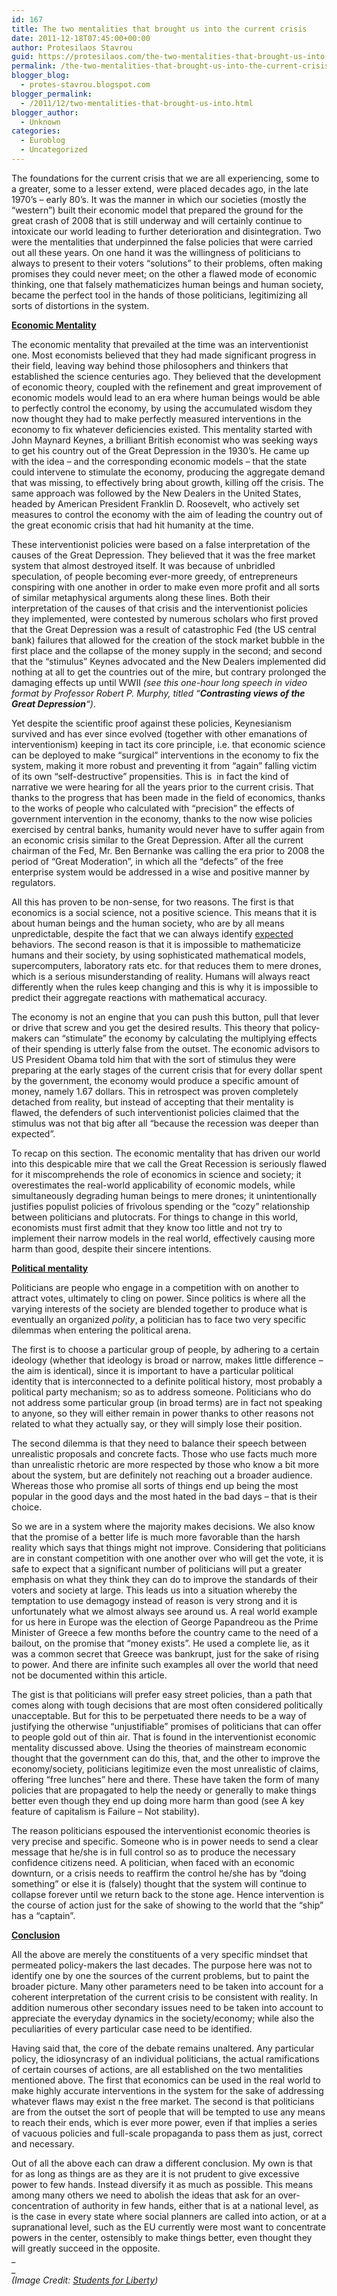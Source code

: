 ```yaml
---
id: 167
title: The two mentalities that brought us into the current crisis
date: 2011-12-18T07:45:00+00:00
author: Protesilaos Stavrou
guid: https://protesilaos.com/the-two-mentalities-that-brought-us-into-the-current-crisis/
permalink: /the-two-mentalities-that-brought-us-into-the-current-crisis/
blogger_blog:
  - protes-stavrou.blogspot.com
blogger_permalink:
  - /2011/12/two-mentalities-that-brought-us-into.html
blogger_author:
  - Unknown
categories:
  - Euroblog
  - Uncategorized
---
```

<div class="separator" style="clear: both; text-align: center;">
</div>

The foundations for the current crisis that we are all experiencing, some to a greater, some to a lesser extend, were placed decades ago, in the late 1970&#8217;s &#8211; early 80&#8217;s. It was the manner in which our societies (mostly the &#8220;western&#8221;) built their economic model that prepared the ground for the great crash of 2008 that is still underway and will certainly continue to intoxicate our world leading to further deterioration and disintegration. Two were the mentalities that underpinned the false policies that were carried out all these years. On one hand it was the willingness of politicians to always to present to their voters &#8220;solutions&#8221; to their problems, often making promises they could never meet; on the other a flawed mode of economic thinking, one that falsely mathematicizes human beings and human society, became the perfect tool in the hands of those politicians, legitimizing all sorts of distortions in the system.

<u>**Economic Mentality** </u>

The economic mentality that prevailed at the time was an interventionist one. Most economists believed that they had made significant progress in their field, leaving way behind those philosophers and thinkers that established the science centuries ago. They believed that the development of economic theory, coupled with the refinement and great improvement of economic models would lead to an era where human beings would be able to perfectly control the economy, by using the accumulated wisdom they now thought they had to make perfectly measured interventions in the economy to fix whatever deficiencies existed. This mentality started with John Maynard Keynes, a brilliant British economist who was seeking ways to get his country out of the Great Depression in the 1930&#8217;s. He came up with the idea &#8211; and the corresponding economic models &#8211; that the state could intervene to stimulate the economy, producing the aggregate demand that was missing, to effectively bring about growth, killing off the crisis. The same approach was followed by the New Dealers in the United States, headed by American President Franklin D. Roosevelt, who actively set measures to control the economy with the aim of leading the country out of the great economic crisis that had hit humanity at the time.

These interventionist policies were based on a false interpretation of the causes of the Great Depression. They believed that it was the free market system that almost destroyed itself. It was because of unbridled speculation, of people becoming ever-more greedy, of entrepreneurs conspiring with one another in order to make even more profit and all sorts of similar metaphysical arguments along these lines. Both their interpretation of the causes of that crisis and the interventionist policies they implemented, were contested by numerous scholars who first proved that the Great Depression was a result of catastrophic Fed (the US central bank) failures that allowed for the creation of the stock market bubble in the first place and the collapse of the money supply in the second; and second that the &#8220;stimulus&#8221; Keynes advocated and the New Dealers implemented did nothing at all to get the countries out of the mire, but contrary prolonged the damaging effects up until WWII _(__see this one-hour long speech in video format_ _by Professor Robert P. Murphy__, titled &#8220;__Contrasting views of the Great Depression__&#8220;)_.

Yet despite the scientific proof against these policies, Keynesianism survived and has ever since evolved (together with other emanations of interventionism) keeping in tact its core principle, i.e. that economic science can be deployed to make &#8220;surgical&#8221; interventions in the economy to fix the system, making it more robust and preventing it from &#8220;again&#8221; falling victim of its own &#8220;self-destructive&#8221; propensities. This is&nbsp; in fact the kind of narrative we were hearing for all the years prior to the current crisis. That thanks to the progress that has been made in the field of economics, thanks to the works of people who calculated with &#8220;precision&#8221; the effects of government intervention in the economy, thanks to the now wise policies exercised by central banks, humanity would never have to suffer again from an economic crisis similar to the Great Depression. After all the current chairman of the Fed, Mr. Ben Bernanke was calling the era prior to 2008 the period of &#8220;Great Moderation&#8221;, in which all the &#8220;defects&#8221; of the free enterprise system would be addressed in a wise and positive manner by regulators.

All this has proven to be non-sense, for two reasons. The first is that economics is a social science, not a positive science. This means that it is about human beings and the human society, who are by all means unpredictable, despite the fact that we can always identify <u>expected</u> behaviors. The second reason is that it is impossible to mathematicize humans and their society, by using sophisticated mathematical models, supercomputers, laboratory rats etc. for that reduces them to mere drones, which is a serious misunderstanding of reality. Humans will always react differently when the rules keep changing and this is why it is impossible to predict their aggregate reactions with mathematical accuracy.

The economy is not an engine that you can push this button, pull that lever or drive that screw and you get the desired results. This theory that policy-makers can &#8220;stimulate&#8221; the economy by calculating the multiplying effects of their spending is utterly false from the outset. The economic advisors to US President Obama told him that with the sort of stimulus they were preparing at the early stages of the current crisis that for every dollar spent by the government, the economy would produce a specific amount of money, namely 1.67 dollars. This in retrospect was proven completely detached from reality, but instead of accepting that their mentality is flawed, the defenders of such interventionist policies claimed that the stimulus was not that big after all &#8220;because the recession was deeper than expected&#8221;.

To recap on this section. The economic mentality that has driven our world into this despicable mire that we call the Great Recession is seriously flawed for it miscomprehends the role of economics in science and society; it overestimates the real-world applicability of economic models, while simultaneously degrading human beings to mere drones; it unintentionally justifies populist policies of frivolous spending or the &#8220;cozy&#8221; relationship between politicians and plutocrats. For things to change in this world, economists must first admit that they know too little and not try to implement their narrow models in the real world, effectively causing more harm than good, despite their sincere intentions.

<u>**Political mentality**</u>

Politicians are people who engage in a competition with on another to attract votes, ultimately to cling on power. Since politics is where all the varying interests of the society are blended together to produce what is eventually an organized _polity_, a politician has to face two very specific dilemmas when entering the political arena.

The first is to choose a particular group of people, by adhering to a certain ideology (whether that ideology is broad or narrow, makes little difference &#8211; the aim is identical), since it is important to have a particular political identity that is interconnected to a definite political history, most probably a political party mechanism; so as to address someone. Politicians who do not address some particular group (in broad terms) are in fact not speaking to anyone, so they will either remain in power thanks to other reasons not related to what they actually say, or they will simply lose their position.

The second dilemma is that they need to balance their speech between unrealistic proposals and concrete facts. Those who use facts much more than unrealistic rhetoric are more respected by those who know a bit more about the system, but are definitely not reaching out a broader audience. Whereas those who promise all sorts of things end up being the most popular in the good days and the most hated in the bad days &#8211; that is their choice.

So we are in a system where the majority makes decisions. We also know that the promise of a better life is much more favorable than the harsh reality which says that things might not improve. Considering that politicians are in constant competition with one another over who will get the vote, it is safe to expect that a significant number of politicians will put a greater emphasis on what they think they can do to improve the standards of their voters and society at large. This leads us into a situation whereby the temptation to use demagogy instead of reason is very strong and it is unfortunately what we almost always see around us. A real world example for us here in Europe was the election of George Papandreou as the Prime Minister of Greece a few months before the country came to the need of a bailout, on the promise that &#8220;money exists&#8221;. He used a complete lie, as it was a common secret that Greece was bankrupt, just for the sake of rising to power. And there are infinite such examples all over the world that need not be documented within this article.

The gist is that politicians will prefer easy street policies, than a path that comes along with tough decisions that are most often considered politically unacceptable. But for this to be perpetuated there needs to be a way of justifying the otherwise &#8220;unjustifiable&#8221; promises of politicians that can offer to people gold out of thin air. That is found in the interventionist economic mentality discussed above. Using the theories of mainstream economic thought that the government can do this, that, and the other to improve the economy/society, politicians legitimize even the most unrealistic of claims, offering &#8220;free lunches&#8221; here and there. These have taken the form of many policies that are propagated to help the needy or generally to make things better even though they end up doing more harm than good (see A key feature of capitalism is Failure &#8211; Not stability).

The reason politicians espoused the interventionist economic theories is very precise and specific. Someone who is in power needs to send a clear message that he/she is in full control so as to produce the necessary confidence citizens need. A politician, when faced with an economic downturn, or a crisis needs to reaffirm the control he/she has by &#8220;doing something&#8221; or else it is (falsely) thought that the system will continue to collapse forever until we return back to the stone age. Hence intervention is the course of action just for the sake of showing to the world that the &#8220;ship&#8221; has a &#8220;captain&#8221;.

<u>**Conclusion**</u>

All the above are merely the constituents of a very specific mindset that permeated policy-makers the last decades. The purpose here was not to identify one by one the sources of the current problems, but to paint the broader picture. Many other parameters need to be taken into account for a coherent interpretation of the current crisis to be consistent with reality. In addition numerous other secondary issues need to be taken into account to appreciate the everyday dynamics in the society/economy; while also the peculiarities of every particular case need to be identified.

Having said that, the core of the debate remains unaltered. Any particular policy, the idiosyncrasy of an individual politicians, the actual ramifications of certain courses of actions, are all established on the two mentalities mentioned above. The first that economics can be used in the real world to make highly accurate interventions in the system for the sake of addressing whatever flaws may exist n the free market. The second is that politicians are from the outset the sort of people that will be tempted to use any means to reach their ends, which is ever more power, even if that implies a series of vacuous policies and full-scale propaganda to pass them as just, correct and necessary.

Out of all the above each can draw a different conclusion. My own is that for as long as things are as they are it is not prudent to give excessive power to few hands. Instead diversify it as much as possible. This means among many others we need to abolish the ideas that ask for an over-concentration of authority in few hands, either that is at a national level, as is the case in every state where social planners are called into action, or at a supranational level, such as the EU currently were most want to concentrate powers in the center, ostensibly to make things better, even thought they will greatly succeed in the opposite.  
_  
_   
_(Image Credit: [Students for Liberty](http://studentsforliberty.org/news/austrian-business-cycle-theory-the-great-recession-next-week-on-your-computer/))_